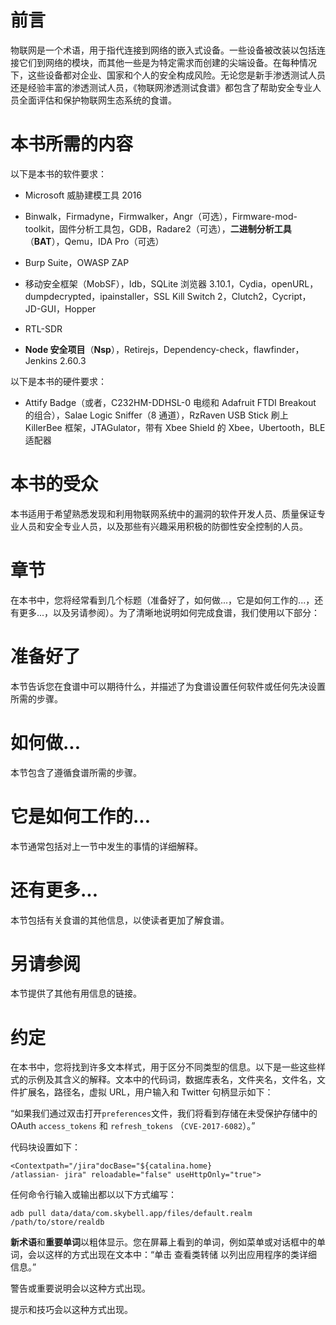 # 前言

物联网是一个术语，用于指代连接到网络的嵌入式设备。一些设备被改装以包括连接它们到网络的模块，而其他一些是为特定需求而创建的尖端设备。在每种情况下，这些设备都对企业、国家和个人的安全构成风险。无论您是新手渗透测试人员还是经验丰富的渗透测试人员，《物联网渗透测试食谱》都包含了帮助安全专业人员全面评估和保护物联网生态系统的食谱。

# 本书所需的内容

以下是本书的软件要求：

+   Microsoft 威胁建模工具 2016

+   Binwalk，Firmadyne，Firmwalker，Angr（可选），Firmware-mod-toolkit，固件分析工具包，GDB，Radare2（可选），**二进制分析工具**（**BAT**），Qemu，IDA Pro（可选）

+   Burp Suite，OWASP ZAP

+   移动安全框架（MobSF），Idb，SQLite 浏览器 3.10.1，Cydia，openURL，dumpdecrypted，ipainstaller，SSL Kill Switch 2，Clutch2，Cycript，JD-GUI，Hopper

+   RTL-SDR

+   **Node 安全项目**（**Nsp**），Retirejs，Dependency-check，flawfinder，Jenkins 2.60.3

以下是本书的硬件要求：

+   Attify Badge（或者，C232HM-DDHSL-0 电缆和 Adafruit FTDI Breakout 的组合），Salae Logic Sniffer（8 通道），RzRaven USB Stick 刷上 KillerBee 框架，JTAGulator，带有 Xbee Shield 的 Xbee，Ubertooth，BLE 适配器

# 本书的受众

本书适用于希望熟悉发现和利用物联网系统中的漏洞的软件开发人员、质量保证专业人员和安全专业人员，以及那些有兴趣采用积极的防御性安全控制的人员。

# 章节

在本书中，您将经常看到几个标题（准备好了，如何做...，它是如何工作的...，还有更多...，以及另请参阅）。为了清晰地说明如何完成食谱，我们使用以下部分：

# 准备好了

本节告诉您在食谱中可以期待什么，并描述了为食谱设置任何软件或任何先决设置所需的步骤。

# 如何做...

本节包含了遵循食谱所需的步骤。

# 它是如何工作的...

本节通常包括对上一节中发生的事情的详细解释。

# 还有更多...

本节包括有关食谱的其他信息，以使读者更加了解食谱。

# 另请参阅

本节提供了其他有用信息的链接。

# 约定

在本书中，您将找到许多文本样式，用于区分不同类型的信息。以下是一些这些样式的示例及其含义的解释。文本中的代码词，数据库表名，文件夹名，文件名，文件扩展名，路径名，虚拟 URL，用户输入和 Twitter 句柄显示如下：

“如果我们通过双击打开`preferences`文件，我们将看到存储在未受保护存储中的 OAuth `access_tokens` 和 `refresh_tokens` （`CVE-2017-6082`）。”

代码块设置如下：

```
<Contextpath="/jira"docBase="${catalina.home}
/atlassian- jira" reloadable="false" useHttpOnly="true">
```

任何命令行输入或输出都以以下方式编写：

```
adb pull data/data/com.skybell.app/files/default.realm /path/to/store/realdb
```

**新术语**和**重要单词**以粗体显示。您在屏幕上看到的单词，例如菜单或对话框中的单词，会以这样的方式出现在文本中：“单击 查看类转储 以列出应用程序的类详细信息。”

警告或重要说明会以这种方式出现。

提示和技巧会以这种方式出现。
